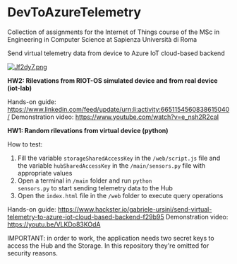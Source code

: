 # DevToAzureTelemetry
Collection of assignments for the Internet of Things course of the MSc in Engineering in Computer Science at Sapienza Università di Roma

Send virtual telemetry data from device to Azure IoT cloud-based backend

[![Jf2dy7.png](https://iili.io/Jf2dy7.png)](https://freeimage.host/i/schema.Jf2dy7)

**HW2: Rilevations from RIOT-OS simulated device and from real device (iot-lab)**

Hands-on guide: https://www.linkedin.com/feed/update/urn:li:activity:6651154560838615040/
Demonstration video: https://www.youtube.com/watch?v=e_nsh2R2caI

**HW1: Random rilevations from virtual device (python)**

How to test:

1) Fill the variable <code>storageSharedAccessKey</code> in the <code>/web/script.js</code> file and the variable <code>hubSharedAccessKey</code> in the <code>/main/sensors.py</code> file with appropriate values
2) Open a terminal in <code>/main</code> folder and run <code>python sensors.py</code> to start sending telemetry data to the Hub
3) Open the <code>index.html</code> file in the <code>/web</code> folder to execute query operations

Hands-on guide: https://www.hackster.io/gabriele-ursini/send-virtual-telemetry-to-azure-iot-cloud-based-backend-f29b95  Demonstration video: https://youtu.be/VLKDo83KOdA

IMPORTANT: in order to work, the application needs two secret keys to access the Hub and the Storage. In this repository they're omitted for security reasons. 
